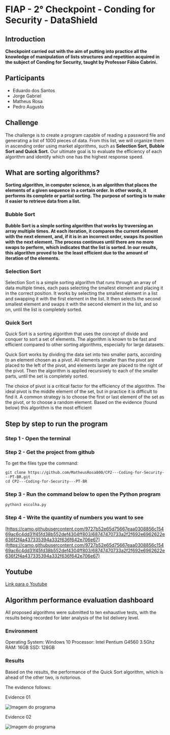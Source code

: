 # FIAP - 2° Checkpoint - Conding for Security - DataShield

## **Introduction**

**Checkpoint carried out with the aim of putting into practice all the knowledge of manipulation of lists structures and repetition acquired in the subject of Conding for Security, taught by Professor Fábio Cabrini.**

## **Participants**

- Eduardo dos Santos
- Jorge Gabriel
- Matheus Rosa
- Pedro Augusto

## Challenge

The challenge is to create a program capable of reading a password file and generating a list of 1000 pieces of data. From this list, we will organize them in ascending order using market algorithms, such as **Selection Sort, Bubble Sort and Quick Sort.** Our ultimate goal is to evaluate the efficiency of each algorithm and identify which one has the highest response speed.

## **What are sorting algorithms?**

**Sorting algorithm, in computer science, is an algorithm that places the elements of a given sequence in a certain order. In other words, it performs its complete or partial sorting. The purpose of sorting is to make it easier to retrieve data from a list.**

### Bubble Sort

**Bubble Sort is a simple sorting algorithm that works by traversing an array multiple times. At each iteration, it compares the current element with the next element, and, if it is in an incorrect order, swaps its position with the next element.
The process continues until there are no more swaps to perform, which indicates that the list is sorted.
In our results, this algorithm proved to be the least efficient due to the amount of iteration of the elements.**

### Selection Sort

Selection Sort is a simple sorting algorithm that runs through an array of data multiple times, each pass selecting the smallest element and placing it in the correct position. It works by selecting the smallest element in a list and swapping it with the first element in the list. It then selects the second smallest element and swaps it with the second element in the list, and so on, until the list is completely sorted.

### Quick Sort

Quick Sort is a sorting algorithm that uses the concept of divide and conquer to sort a set of elements. The algorithm is known to be fast and efficient compared to other sorting algorithms, especially for large datasets.

Quick Sort works by dividing the data set into two smaller parts, according to an element chosen as a pivot. All elements smaller than the pivot are placed to the left of the pivot, and elements larger are placed to the right of the pivot. Then the algorithm is applied recursively to each of the smaller parts, until the set is completely sorted.

The choice of pivot is a critical factor for the efficiency of the algorithm. The ideal pivot is the middle element of the set, but in practice it is difficult to find it. A common strategy is to choose the first or last element of the set as the pivot, or to choose a random element.
Based on the evidence (found below) this algorithm is the most efficient

## **Step by step to run the program**

### **Step 1 - Open the terminal**

### **Step 2 - Get the project from github**

To get the files type the command:

```
git clone https://github.com/MatheusRosa800/CP2---Coding-for-Security---PT-BR.git
cd CP2---Coding-for-Security---PT-BR

```

### **Step 3 - Run the command below to open the Python program**
```
python3 escolha.py

```

### **Step 4 - Write the quantity of numbers you want to see**
[https://camo.githubusercontent.com/9727b52e65d75667eaa0308856c15469ac6c4dd31f45fd38b552def4304ff803/68747470733a2f2f692e6962622e636f2f4a437335394a332f636f642e706e67](https://camo.githubusercontent.com/9727b52e65d75667eaa0308856c15469ac6c4dd31f45fd38b552def4304ff803/68747470733a2f2f692e6962622e636f2f4a437335394a332f636f642e706e67)

## Youtube
[Link para o Youtube](https://www.youtube.com/watch?v=wFsU3rTPcH8&ab_channel=PedroAugusto)

## **Algorithm performance evaluation dashboard**
All proposed algorithms were submitted to ten exhaustive tests, with the results being recorded for later analysis of the list delivery level.

### **Environment**

Operating System: Windows 10
Processor: Intel Pentium G4560 3.5Ghz
RAM: 16GB
SSD: 128GB

### **Results**
Based on the results, the performance of the Quick Sort algorithm, which is ahead of the other two, is notorious.

The evidence follows:

Evidence 01

![Imagem do programa](https://github.com/MatheusRosa800/CP2---CodingForSecurity---PT-BR/blob/main/evidencia-1.png)

Evidence 02

![Imagem do programa](https://github.com/MatheusRosa800/CP2---CodingForSecurity---PT-BR/blob/main/evidencia-2.png)
